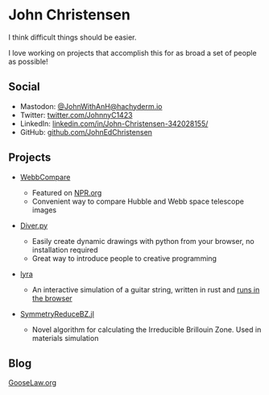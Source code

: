 # John Christensen
I think difficult things should be easier.

I love working on projects that accomplish this for as broad a set of people as possible!

## Social
- Mastodon: [@JohnWithAnH@hachyderm.io](https://hachyderm.io/@JohnWithAnH)
- Twitter: [twitter.com/JohnnyC1423](https://twitter.com/JohnnyC1423)
- LinkedIn: [linkedin.com/in/John-Christensen-342028155/](https://www.linkedin.com/in/John-Christensen-342028155/)
- GitHub: [github.com/JohnEdChristensen](https://github.com/JohnEdChristensen)

## Projects

- [WebbCompare](https://www.webbcompare.com/)
  - Featured on [NPR.org](https://www.npr.org/2022/07/18/1111808405/comparing-james-webb-space-telescope-hubble-nasa)
  - Convenient way to compare Hubble and Webb space telescope images 

- [Diver.py](https://github.com/JohnEdChristensen/Diver) 
  - Easily create dynamic drawings with python from your browser, no installation required
  - Great way to introduce people to creative programming
- [lyra](https://github.com/JohnEdChristensen/lyra) 
  - An interactive simulation of a guitar string, written in rust and [runs in the browser](https://johnedchristensen.github.io/lyra/)
- [SymmetryReduceBZ.jl](https://github.com/jerjorg/SymmetryReduceBZ.jl) 
  - Novel algorithm for calculating the Irreducible Brillouin Zone. Used in materials simulation

## Blog

[GooseLaw.org](https://www.gooselaw.org)
